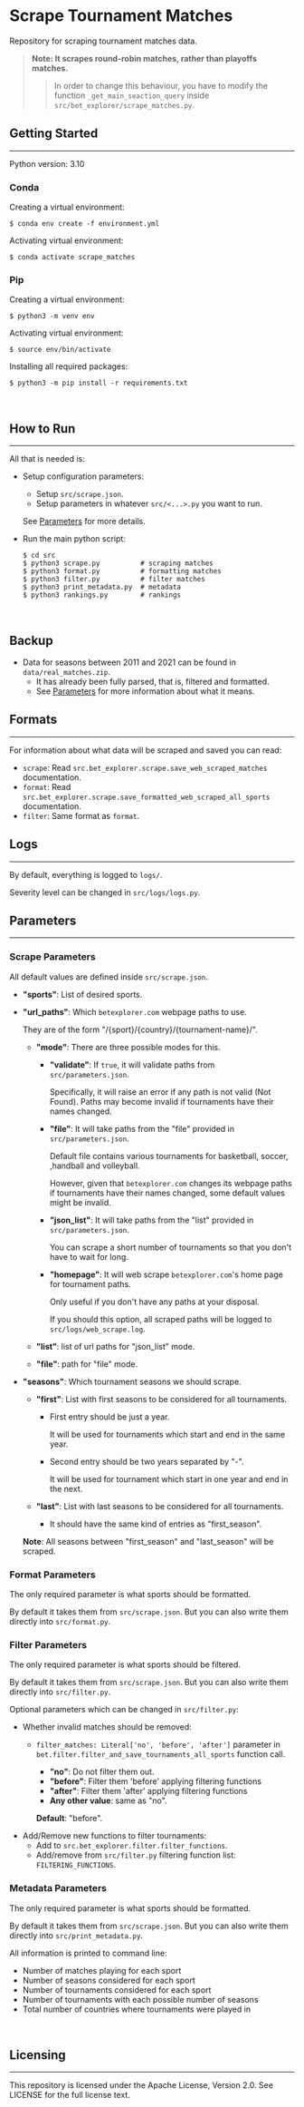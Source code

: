 # **Scrape Tournament Matches**
Repository for scraping tournament matches data.

> **Note: It scrapes round-robin matches, rather than playoffs matches.**
>> In order to change this behaviour, you have to modify the function `_get_main_seaction_query` inside `src/bet_explorer/scrape_matches.py`.

## **Getting Started**
---

Python version: 3.10

### **Conda**

Creating a virtual environment:

```
$ conda env create -f environment.yml
```

Activating virtual environment:
```
$ conda activate scrape_matches
```

### **Pip**

Creating a virtual environment:

```
$ python3 -m venv env
```

Activating virtual environment:

```
$ source env/bin/activate
```

Installing all required packages:

```
$ python3 -m pip install -r requirements.txt
```

<br>

## **How to Run**
---

All that is needed is:

- Setup configuration parameters:
    - Setup `src/scrape.json`.
    - Setup parameters in whatever `src/<...>.py` you want to run.

    See [Parameters](#parameters) for more details.

- Run the main python script:

    ```
    $ cd src
    $ python3 scrape.py          # scraping matches
    $ python3 format.py          # formatting matches
    $ python3 filter.py          # filter matches
    $ python3 print_metadata.py  # metadata
    $ python3 rankings.py        # rankings    
    ```

<br>

## **Backup**
- Data for seasons between 2011 and 2021 can be found in `data/real_matches.zip`.
    - It has already been fully parsed, that is, filtered and formatted.
    - See [Parameters](#parameters) for more information about what it means.

## **Formats**
---
For information about what data will be scraped and saved you can read:

- `scrape`: Read `src.bet_explorer.scrape.save_web_scraped_matches` documentation.
- `format`: Read `src.bet_explorer.scrape.save_formatted_web_scraped_all_sports` documentation.
- `filter`: Same format as `format`.

## **Logs**
---

By default, everything is logged to `logs/`. 

Severity level can be changed in `src/logs/logs.py`.

## **Parameters**
---

### **Scrape Parameters**

All default values are defined inside `src/scrape.json`. 

- **"sports"**: List of desired sports.

- **"url_paths"**:  Which `betexplorer.com` webpage paths to use. 

    They are of the form "/{sport}/{country}/{tournament-name}/".

    - **"mode"**: There are three possible modes for this.

        - **"validate"**: If `true`, it will validate paths from `src/parameters.json`.

            Specifically, it will raise an error if any path is not valid (Not Found).
            Paths may become invalid if tournaments have their names changed.

        - **"file"**: It will take paths from the "file" provided in `src/parameters.json`. 

            Default file contains various tournaments for basketball, soccer, ,handball and volleyball. 
            
            However, given that `betexplorer.com` changes its webpage paths if tournaments have their names changed, some default values might be invalid. 
        
        - **"json_list"**: It will take paths from the "list" provided in `src/parameters.json`.

            You can scrape a short number of tournaments so that you don't have to wait for long. 

        - **"homepage"**: It will web scrape `betexplorer.com`'s home page for tournament paths. 
        
            Only useful if you don't have any paths at your disposal.

            If you should this option, all scraped paths will be logged to `src/logs/web_scrape.log`.

    - **"list"**: list of url paths for "json_list" mode.

    - **"file"**: path for "file" mode.

- **"seasons"**: Which tournament seasons we should scrape.

    - **"first"**: List with first seasons to be considered for all tournaments. 

        - First entry should be just a year. 
        
            It will be used for tournaments which start and end in the same year.

        - Second entry should be two years separated by "-". 
        
            It will be used for tournament which start in one year and end in the next.

    - **"last"**: List with last seasons to be considered for all tournaments. 

        - It should have the same kind of entries as "first_season".

    **Note**: All seasons between "first_season" and "last_season" will be scraped.

### **Format Parameters**

The only required parameter is what sports should be formatted.

By default it takes them from `src/scrape.json`. But you can also write them directly into `src/format.py`.


### **Filter Parameters**

The only required parameter is what sports should be filtered.

By default it takes them from `src/scrape.json`. But you can also write them directly into `src/filter.py`.

Optional parameters which can be changed in `src/filter.py`:
- Whether invalid matches should be removed: 
    - `filter_matches: Literal['no', 'before', 'after']` parameter in `bet.filter.filter_and_save_tournaments_all_sports` function call.
        - **"no"**: Do not filter them out.
        - **"before"**: Filter them 'before' applying filtering functions
        - **"after"**: Filter them 'after' applying filtering functions
        - **Any other value**: same as "no".

        **Default**: "before".
- Add/Remove new functions to filter tournaments: 
    - Add to `src.bet_explorer.filter.filter_functions`.
    - Add/remove from `src/filter.py` filtering function list: `FILTERING_FUNCTIONS`.

### **Metadata Parameters**

The only required parameter is what sports should be formatted.

By default it takes them from `src/scrape.json`. But you can also write them directly into `src/print_metadata.py`.

All information is printed to command line:
- Number of matches playing for each sport
- Number of seasons considered for each sport
- Number of tournaments considered for each sport
- Number of tournaments with each possible number of seasons
- Total number of countries where tournaments were played in

<br>

## **Licensing**
---

This repository is licensed under the Apache License, Version 2.0. See LICENSE for the full license text.
